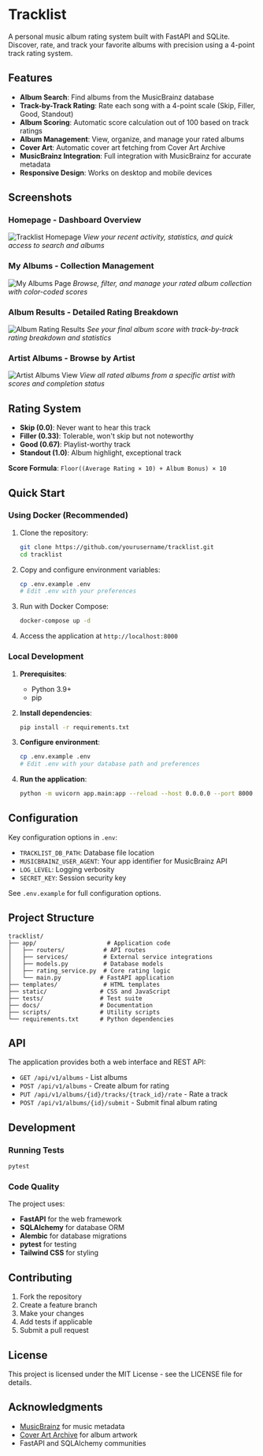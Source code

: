 # Tracklist

A personal music album rating system built with FastAPI and SQLite. Discover, rate, and track your favorite albums with precision using a 4-point track rating system.

## Features

- **Album Search**: Find albums from the MusicBrainz database
- **Track-by-Track Rating**: Rate each song with a 4-point scale (Skip, Filler, Good, Standout)
- **Album Scoring**: Automatic score calculation out of 100 based on track ratings
- **Album Management**: View, organize, and manage your rated albums
- **Cover Art**: Automatic cover art fetching from Cover Art Archive
- **MusicBrainz Integration**: Full integration with MusicBrainz for accurate metadata
- **Responsive Design**: Works on desktop and mobile devices

## Screenshots

### Homepage - Dashboard Overview
![Tracklist Homepage](https://i.imgur.com/ebkdXMC.png)
*View your recent activity, statistics, and quick access to search and albums*

### My Albums - Collection Management
![My Albums Page](https://i.imgur.com/RoQHmbL.png)
*Browse, filter, and manage your rated album collection with color-coded scores*

### Album Results - Detailed Rating Breakdown
![Album Rating Results](https://i.imgur.com/Bbtv30S.png)
*See your final album score with track-by-track rating breakdown and statistics*

### Artist Albums - Browse by Artist
![Artist Albums View](https://i.imgur.com/U9EXubd.png)
*View all rated albums from a specific artist with scores and completion status*

## Rating System

- **Skip (0.0)**: Never want to hear this track
- **Filler (0.33)**: Tolerable, won't skip but not noteworthy
- **Good (0.67)**: Playlist-worthy track
- **Standout (1.0)**: Album highlight, exceptional track

**Score Formula**: `Floor((Average Rating × 10) + Album Bonus) × 10`

## Quick Start

### Using Docker (Recommended)

1. Clone the repository:
   ```bash
   git clone https://github.com/yourusername/tracklist.git
   cd tracklist
   ```

2. Copy and configure environment variables:
   ```bash
   cp .env.example .env
   # Edit .env with your preferences
   ```

3. Run with Docker Compose:
   ```bash
   docker-compose up -d
   ```

4. Access the application at `http://localhost:8000`

### Local Development

1. **Prerequisites**:
   - Python 3.9+
   - pip

2. **Install dependencies**:
   ```bash
   pip install -r requirements.txt
   ```

3. **Configure environment**:
   ```bash
   cp .env.example .env
   # Edit .env with your database path and preferences
   ```

4. **Run the application**:
   ```bash
   python -m uvicorn app.main:app --reload --host 0.0.0.0 --port 8000
   ```

## Configuration

Key configuration options in `.env`:

- `TRACKLIST_DB_PATH`: Database file location
- `MUSICBRAINZ_USER_AGENT`: Your app identifier for MusicBrainz API
- `LOG_LEVEL`: Logging verbosity
- `SECRET_KEY`: Session security key

See `.env.example` for full configuration options.

## Project Structure

```
tracklist/
├── app/                    # Application code
│   ├── routers/           # API routes
│   ├── services/          # External service integrations
│   ├── models.py          # Database models
│   ├── rating_service.py  # Core rating logic
│   └── main.py           # FastAPI application
├── templates/             # HTML templates
├── static/               # CSS and JavaScript
├── tests/                # Test suite
├── docs/                 # Documentation
├── scripts/              # Utility scripts
└── requirements.txt      # Python dependencies
```

## API

The application provides both a web interface and REST API:

- `GET /api/v1/albums` - List albums
- `POST /api/v1/albums` - Create album for rating
- `PUT /api/v1/albums/{id}/tracks/{track_id}/rate` - Rate a track
- `POST /api/v1/albums/{id}/submit` - Submit final album rating

## Development

### Running Tests

```bash
pytest
```

### Code Quality

The project uses:
- **FastAPI** for the web framework
- **SQLAlchemy** for database ORM
- **Alembic** for database migrations
- **pytest** for testing
- **Tailwind CSS** for styling

## Contributing

1. Fork the repository
2. Create a feature branch
3. Make your changes
4. Add tests if applicable
5. Submit a pull request

## License

This project is licensed under the MIT License - see the LICENSE file for details.

## Acknowledgments

- [MusicBrainz](https://musicbrainz.org/) for music metadata
- [Cover Art Archive](https://coverartarchive.org/) for album artwork
- FastAPI and SQLAlchemy communities
